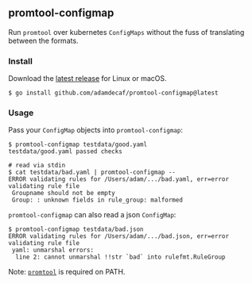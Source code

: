## promtool-configmap

Run `promtool` over kubernetes `ConfigMaps` without the fuss of translating between the formats.

### Install

Download the [latest release](https://github.com/adamdecaf/promtool-configmap/releases/latest) for Linux or macOS.

```
$ go install github.com/adamdecaf/promtool-configmap@latest
```

### Usage

Pass your `ConfigMap` objects into `promtool-configmap`:

```
$ promtool-configmap testdata/good.yaml
testdata/good.yaml passed checks

# read via stdin
$ cat testdata/bad.yaml | promtool-configmap --
ERROR validating rules for /Users/adam/.../bad.yaml, err=error validating rule file
 Groupname should not be empty
 Group: : unknown fields in rule_group: malformed
```

`promtool-configmap` can also read a json `ConfigMap`:

```
$ promtool-configmap testdata/bad.json
ERROR validating rules for /Users/adam/.../bad.json, err=error validating rule file
 yaml: unmarshal errors:
  line 2: cannot unmarshal !!str `bad` into rulefmt.RuleGroup
```

Note: [`promtool`](https://github.com/prometheus/prometheus/tree/master/cmd/promtool) is required on PATH.
